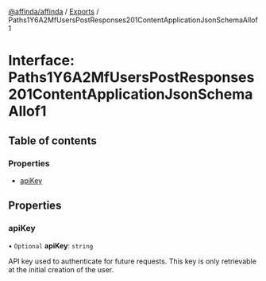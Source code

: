 [@affinda/affinda](../README.md) / [Exports](../modules.md) / Paths1Y6A2MfUsersPostResponses201ContentApplicationJsonSchemaAllof1

# Interface: Paths1Y6A2MfUsersPostResponses201ContentApplicationJsonSchemaAllof1

## Table of contents

### Properties

- [apiKey](Paths1Y6A2MfUsersPostResponses201ContentApplicationJsonSchemaAllof1.md#apikey)

## Properties

### apiKey

• `Optional` **apiKey**: `string`

API key used to authenticate for future requests.  This key is only retrievable at the initial creation of the user.
